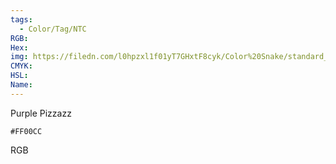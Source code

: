 ```yaml
---
tags:
  - Color/Tag/NTC
RGB:
Hex:
img: https://filedn.com/l0hpzxl1f01yT7GHxtF8cyk/Color%20Snake/standard_csv_to_svg//FF00CC.svg
CMYK:
HSL:
Name:
---
```

Purple Pizzazz
```palette
#FF00CC
```
RGB

